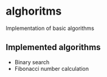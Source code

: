 # alghoritms
Implementation of basic algorithms

 ## Implemented algorithms
 - Binary search
 - Fibonacci number calculation
